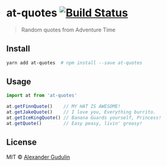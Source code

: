 # at-quotes [![Build Status][travis-image]][travis-url]

  > Random quotes from Adventure Time

## Install

```sh
yarn add at-quotes  # npm install --save at-quotes
```

## Usage

```js
import at from 'at-quotes'

at.getFinnQuote()    // MY HAT IS AWESOME!
at.getJakeQuote()    // I love you, Everything burrito.
at.getIceKingQuote() // Banana Guards yourself, Princess!
at.getQuote()        // Easy peasy, livin' greasy!
```

## License

MIT © [Alexander Gudulin](http://gudulin.com)

[travis-url]: https://travis-ci.org/agudulin/at-quotes
[travis-image]: https://travis-ci.org/agudulin/at-quotes.svg?branch=master
